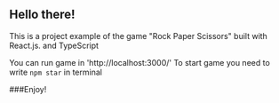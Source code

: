 ## Hello there!
This is a project example of the game "Rock Paper Scissors" built with React.js. and TypeScript

You can run game in 'http://localhost:3000/'
To start game you need to write `npm star`  in terminal 
  

###Enjoy!

